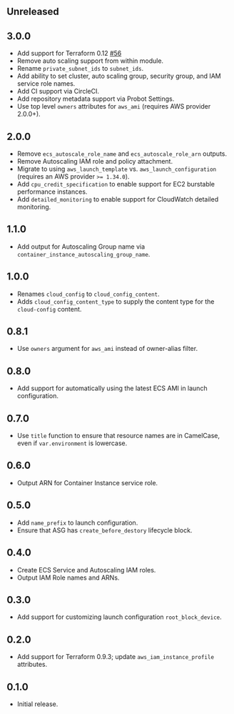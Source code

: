 ## Unreleased

## 3.0.0

- Add support for Terraform 0.12 [#56](https://github.com/azavea/terraform-aws-ecs-cluster/pull/56)
- Remove auto scaling support from within module.
- Rename `private_subnet_ids` to `subnet_ids`.
- Add ability to set cluster, auto scaling group, security group, and IAM service role names.
- Add CI support via CircleCI.
- Add repository metadata support via Probot Settings.
- Use top level `owners` attributes for `aws_ami` (requires AWS provider 2.0.0+).

## 2.0.0

- Remove `ecs_autoscale_role_name` and `ecs_autoscale_role_arn` outputs.
- Remove Autoscaling IAM role and policy attachment.
- Migrate to using `aws_launch_template` vs. `aws_launch_configuration` (requires an AWS provider `>= 1.34.0`).
- Add `cpu_credit_specification` to enable support for EC2 burstable performance instances.
- Add `detailed_monitoring` to enable support for CloudWatch detailed monitoring.

## 1.1.0

- Add output for Autoscaling Group name via `container_instance_autoscaling_group_name`.

## 1.0.0

- Renames `cloud_config` to `cloud_config_content`.
- Adds `cloud_config_content_type` to supply the content type for the `cloud-config` content.

## 0.8.1

- Use `owners` argument for `aws_ami` instead of owner-alias filter.

## 0.8.0

- Add support for automatically using the latest ECS AMI in launch configuration.

## 0.7.0

- Use `title` function to ensure that resource names are in CamelCase, even if `var.environment` is lowercase.

## 0.6.0

- Output ARN for Container Instance service role.

## 0.5.0

- Add `name_prefix` to launch configuration.
- Ensure that ASG has `create_before_destory` lifecycle block.

## 0.4.0

- Create ECS Service and Autoscaling IAM roles.
- Output IAM Role names and ARNs.

## 0.3.0

- Add support for customizing launch configuration `root_block_device`.

## 0.2.0

- Add support for Terraform 0.9.3; update `aws_iam_instance_profile` attributes.

## 0.1.0

- Initial release.
